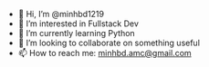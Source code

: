 - 👋 Hi, I’m @minhbd1219
- 👀 I’m interested in Fullstack Dev
- 🌱 I’m currently learning Python
- 💞️ I’m looking to collaborate on something useful
- 📫 How to reach me: minhbd.amc@gmail.com 

<!---
minhbd1219/minhbd1219 is a ✨ special ✨ repository because its `README.md` (this file) appears on your GitHub profile.
You can click the Preview link to take a look at your changes.
--->
